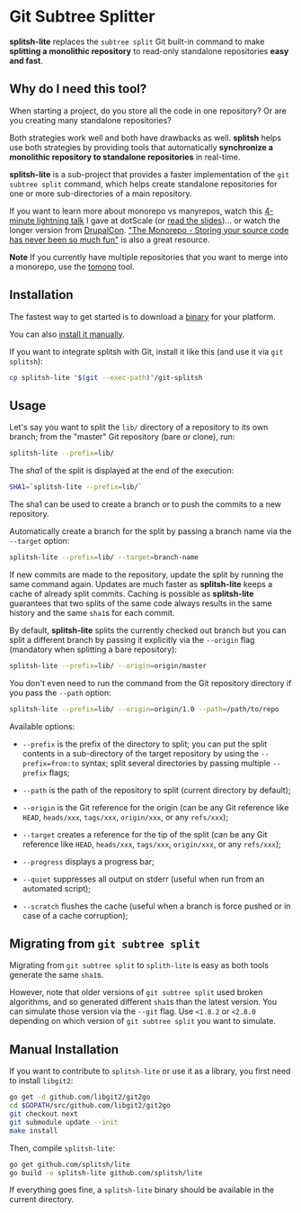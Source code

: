 Git Subtree Splitter
====================

**splitsh-lite** replaces the `subtree split` Git built-in command to make
**splitting a monolithic repository** to read-only standalone repositories
**easy and fast**.

Why do I need this tool?
------------------------

When starting a project, do you store all the code in one repository? Or are
you creating many standalone repositories?

Both strategies work well and both have drawbacks as well. **splitsh** helps
use both strategies by providing tools that automatically **synchronize a
monolithic repository to standalone repositories** in real-time.

**splitsh-lite** is a sub-project that provides a faster implementation of the
`git subtree split` command, which helps create standalone repositories for one
or more sub-directories of a main repository.

If you want to learn more about monorepo vs manyrepos, watch this [4-minute
lightning talk](http://www.thedotpost.com/2016/05/fabien-potencier-monolithic-repositories-vs-many-repositories)
I gave at dotScale
(or [read the slides](https://speakerdeck.com/fabpot/a-monorepo-vs-manyrepos))...
or watch the longer version from
[DrupalCon](https://www.youtube.com/watch?v=4w3-f6Xhvu8).
["The Monorepo - Storing your source code has never been so much fun"](https://speakerdeck.com/garethr/the-monorepo-storing-your-source-code-has-never-been-so-much-fun)
is also a great resource.

**Note** If you currently have multiple repositories that you want to merge into
a monorepo, use the [tomono](https://github.com/unravelin/tomono) tool.

Installation
------------

The fastest way to get started is to download a [binary][1] for your platform.

You can also [install it manually](#manual-installation).

If you want to integrate splitsh with Git, install it like this (and use it via
`git splitsh`):

```bash
cp splitsh-lite "$(git --exec-path)"/git-splitsh
```

Usage
-----

Let's say you want to split the `lib/` directory of a repository to its own
branch; from the "master" Git repository (bare or clone), run:

```bash
splitsh-lite --prefix=lib/
```

The *sha1* of the split is displayed at the end of the execution:

```bash
SHA1=`splitsh-lite --prefix=lib/`
```

The sha1 can be used to create a branch or to push the commits to a new
repository.

Automatically create a branch for the split by passing a branch name
via the `--target` option:

```bash
splitsh-lite --prefix=lib/ --target=branch-name
```

If new commits are made to the repository, update the split by running the same
command again. Updates are much faster as **splitsh-lite** keeps a cache of
already split commits. Caching is possible as **splitsh-lite** guarantees that
two splits of the same code always results in the same history and the same
`sha1`s for each commit.

By default, **splitsh-lite** splits the currently checked out branch but you can
split a different branch by passing it explicitly via the `--origin` flag
(mandatory when splitting a bare repository):

```bash
splitsh-lite --prefix=lib/ --origin=origin/master
```

You don't even need to run the command from the Git repository directory if you
pass the `--path` option:

```bash
splitsh-lite --prefix=lib/ --origin=origin/1.0 --path=/path/to/repo
```

Available options:

 * `--prefix` is the prefix of the directory to split; you can put the split
   contents in a sub-directory of the target repository by using the
   `--prefix=from:to` syntax; split several directories by passing multiple
   `--prefix` flags;

 * `--path` is the path of the repository to split (current directory by default);

 * `--origin` is the Git reference for the origin (can be any Git reference
   like `HEAD`, `heads/xxx`, `tags/xxx`, `origin/xxx`, or any `refs/xxx`);

 * `--target` creates a reference for the tip of the split (can be any Git
   reference like `HEAD`, `heads/xxx`, `tags/xxx`, `origin/xxx`, or any
   `refs/xxx`);

 * `--progress` displays a progress bar;

 * `--quiet` suppresses all output on stderr (useful when run from an automated
   script);

 * `--scratch` flushes the cache (useful when a branch is force pushed or in
   case of a cache corruption);

Migrating from `git subtree split`
----------------------------------

Migrating from `git subtree split` to `splith-lite` is easy as both tools
generate the same `sha1`s.

However, note that older versions of `git subtree split` used broken
algorithms, and so generated different `sha1`s than the latest version. You can
simulate those version via the `--git` flag. Use `<1.8.2` or `<2.8.0` depending
on which version of `git subtree split` you want to simulate.

Manual Installation
-------------------

If you want to contribute to `splitsh-lite` or use it as a library, you first
need to install `libgit2`:

```bash
go get -d github.com/libgit2/git2go
cd $GOPATH/src/github.com/libgit2/git2go
git checkout next
git submodule update --init
make install
```

Then, compile `splitsh-lite`:

```bash
go get github.com/splitsh/lite
go build -o splitsh-lite github.com/splitsh/lite
```

If everything goes fine, a `splitsh-lite` binary should be available in the
current directory.

[1]: https://github.com/splitsh/lite/releases
